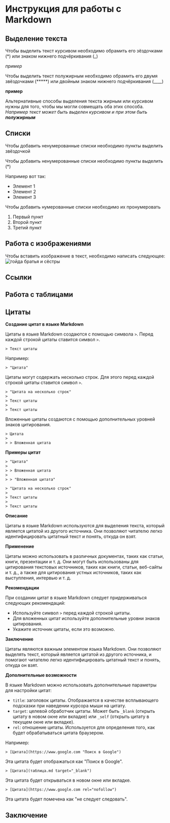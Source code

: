 # Инструкция для работы с Markdown

## Выделение текста 

Чтобы выделить текст курсивом необходимо обрамить его зёздочками (*) или знаком нижнего подчёркивания (_)

*пример*

Чтобы выделить текст полужирным необходимо обрамить его двумя звёздочками (*****) или двойным знаком нижнего подчёркивания (____)

**пример**

Альтернативные способы выделения текста жирным или курсивом нужны для того, чтобы мы могли совмещать оба этих способа. _Например текст может быть выделен курсивом и при этом быть **полужирным**_

## Списки
Чтобы добавить ненумерованные списки необходимо пункты выделить звёздочкой

Чтобы добавить ненумерованные списки необходимо пункты выделить (*)

Например вот так: 
* Элемент 1
* Элемент 2
* Элемент 3

Чтобы добавить нумерованные списки необходимо их пронумеровать
1. Первый пункт 
2. Второй пункт 
3. Третий пункт

## Работа с изображениями

Чтобы вставить изображение в текст, необходимо написать следующее:
![гойда братья и сёстры](gojda-1-768x392.jpg)

## Ссылки 

## Работа с таблицами

## Цитаты

**Создание цитат в языке Markdown**

Цитаты в языке Markdown создаются с помощью символа `>`. Перед каждой строкой цитаты ставится символ `>`.

```
> Текст цитаты
```

Например:

```
> "Цитата"
```

Цитаты могут содержать несколько строк. Для этого перед каждой строкой цитаты ставится символ `>`.

```
> "Цитата на несколько строк"
>
> Текст цитаты
>
> Текст цитаты
```

Вложенные цитаты создаются с помощью дополнительных уровней знаков цитирования.

```
> Цитата
>
> > Вложенная цитата
```

**Примеры цитат**

```
> "Цитата"
>
> > Вложенная цитата
>
> > "Вложенная цитата"
```

```
> "Цитата на несколько строк"
>
> Текст цитаты
>
> Текст цитаты
```

**Описание**

Цитаты в языке Markdown используются для выделения текста, который является цитатой из другого источника. Они позволяют читателю легко идентифицировать цитатный текст и понять, откуда он взят.

**Применение**

Цитаты можно использовать в различных документах, таких как статьи, книги, презентации и т. д. Они могут быть использованы для цитирования текстовых источников, таких как книги, статьи, веб-сайты и т. д., а также для цитирования устных источников, таких как выступления, интервью и т. д.

**Рекомендации**

При создании цитат в языке Markdown следует придерживаться следующих рекомендаций:

* Используйте символ `>` перед каждой строкой цитаты.
* Для вложенных цитат используйте дополнительные уровни знаков цитирования.
* Укажите источник цитаты, если это возможно.

**Заключение**

Цитаты являются важным элементом языка Markdown. Они позволяют выделять текст, который является цитатой из другого источника, и помогают читателю легко идентифицировать цитатный текст и понять, откуда он взят.

**Дополнительные возможности**

В языке Markdown можно использовать дополнительные параметры для настройки цитат:

* `title`: заголовок цитаты. Отображается в качестве всплывающего подсказки при наведении курсора мыши на цитату.
* `target`: целевой обработчик цитаты. Может быть `_blank` (открыть цитату в новом окне или вкладке) или `_self` (открыть цитату в текущем окне или вкладке).
* `rel`: отношение цитаты. Используется для определения того, как будет обрабатываться цитата браузером.

Например:

```
> [Цитата](https://www.google.com "Поиск в Google")
```

Эта цитата будет отображаться как "Поиск в Google".

```
> [Цитата](таблица.md target="_blank")
```

Эта цитата будет открываться в новом окне или вкладке.

```
> [Цитата](https://www.google.com rel="nofollow")
```

Эта цитата будет помечена как "не следует следовать".

## Заключение